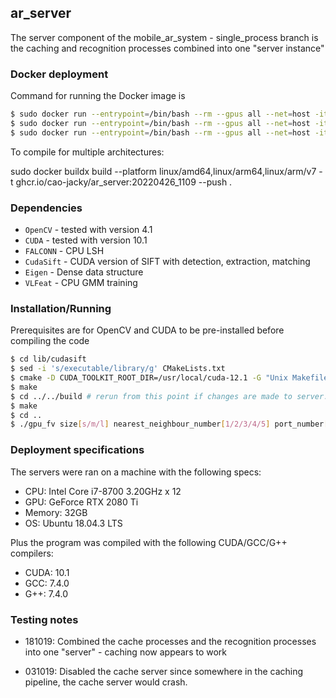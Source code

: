 ## ar_server

The server component of the mobile\_ar\_system - single\_process branch is the caching and recognition processes combined into one "server instance" 

### Docker deployment

Command for running the Docker image is

```sh
$ sudo docker run --entrypoint=/bin/bash --rm --gpus all --net=host -it ghcr.io/giobart/arpipeline -c '/home/ar_server/server lsh 192.168.1.102 false'
$ sudo docker run --entrypoint=/bin/bash --rm --gpus all --net=host -it ghcr.io/giobart/arpipeline
$ sudo docker run --entrypoint=/bin/bash --rm --gpus all --net=host -it ar_server:20220928_1401
```

To compile for multiple architectures:

sudo docker buildx build --platform linux/amd64,linux/arm64,linux/arm/v7 -t ghcr.io/cao-jacky/ar_server:20220426_1109 --push .

### Dependencies

  - `OpenCV` - tested with version 4.1
  - `CUDA` - tested with version 10.1
  - `FALCONN` - CPU LSH
  - `CudaSift` - CUDA version of SIFT with detection, extraction, matching
  - `Eigen` - Dense data structure
  - `VLFeat` - CPU GMM training

### Installation/Running

Prerequisites are for OpenCV and CUDA to be pre-installed before compiling the code

```sh
$ cd lib/cudasift 
$ sed -i 's/executable/library/g' CMakeLists.txt
$ cmake -D CUDA_TOOLKIT_ROOT_DIR=/usr/local/cuda-12.1 -G "Unix Makefiles" -DCMAKE_BUILD_TYPE=Release .
$ make
$ cd ../../build # rerun from this point if changes are made to server.cpp or reco.cpp
$ make
$ cd ..
$ ./gpu_fv size[s/m/l] nearest_neighbour_number[1/2/3/4/5] port_number[#XXXXX] 
```

### Deployment specifications

The servers were ran on a machine with the following specs:

- CPU: Intel Core i7-8700 3.20GHz x 12
- GPU: GeForce RTX 2080 Ti
- Memory: 32GB
- OS: Ubuntu 18.04.3 LTS

Plus the program was compiled with the following CUDA/GCC/G++ compilers:

- CUDA: 10.1
- GCC: 7.4.0
- G++: 7.4.0

### Testing notes

- 181019: Combined the cache processes and the recognition processes into one "server" - caching now appears to work 

- 031019: Disabled the cache server since somewhere in the caching pipeline, the cache server would crash. 



